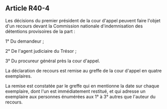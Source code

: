 Article R40-4
----
Les décisions du premier président de la cour d'appel peuvent faire l'objet d'un
recours devant la Commission nationale d'indemnisation des détentions
provisoires de la part :

1° Du demandeur ;

2° De l'agent judiciaire du Trésor ;

3° Du procureur général près la cour d'appel.

La déclaration de recours est remise au greffe de la cour d'appel en quatre
exemplaires.

La remise est constatée par le greffe qui en mentionne la date sur chaque
exemplaire, dont l'un est immédiatement restitué, et qui adresse un exemplaire
aux personnes énumérées aux 1° à 3° autres que l'auteur du recours.
